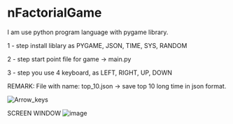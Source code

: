 # nFactorialGame
I am use python program language with pygame library.

1 - step
  install liblary as PYGAME, JSON, TIME, SYS, RANDOM
  
2 - step
  start point file for game -> main.py
  
3 - step
  you use 4 keyboard, as LEFT, RIGHT, UP, DOWN
  
REMARK:
  File with name: top_10.json -> save top 10 long time in json format.
  
![Arrow_keys](https://user-images.githubusercontent.com/77536930/236517772-be3cdc11-a659-44f6-a050-8c57d0cf0dfe.jpg)

SCREEN WINDOW 
![image](https://user-images.githubusercontent.com/77536930/236517978-2f255686-7902-4752-b9c8-a47952578075.png)
